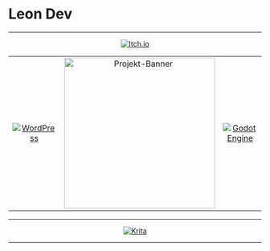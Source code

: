 # Leon Dev

---

<p align="center">
  <a href="https://leon-dev.itch.io/">
    <img src="https://img.shields.io/badge/itch.io-%23FF0B34.svg?logo=Itch.io&logoColor=white" alt="Itch.io">
  </a>
</p>


<table align="center">
  <tr>
    <td align="center">
      <a href="#">
        <img src="https://img.shields.io/badge/WordPress-%2321759B.svg?logo=wordpress&logoColor=white" alt="WordPress">
      </a>
    </td>
    <td align="center">
      <img src="https://media.giphy.com/media/ly3tQYHmXMsCI/giphy.gif" alt="Projekt-Banner" width="300">
    </td>
    <td align="center">
      <a href="#">
        <img src="https://img.shields.io/badge/Godot-%23FFFFFF.svg?logo=godot-engine" alt="Godot Engine">
      </a>
    </td>
  </tr>
</table>

---

<p align="center">
  <a href="#">
    <img src="https://img.shields.io/badge/Krita-203759?logo=krita&logoColor=EEF37B" alt="Krita">
  </a>
</p>

---
